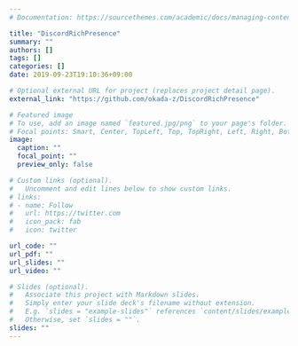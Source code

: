 ```yaml
---
# Documentation: https://sourcethemes.com/academic/docs/managing-content/

title: "DiscordRichPresence"
summary: ""
authors: []
tags: []
categories: []
date: 2019-09-23T19:10:36+09:00

# Optional external URL for project (replaces project detail page).
external_link: "https://github.com/okada-z/DiscordRichPresence"

# Featured image
# To use, add an image named `featured.jpg/png` to your page's folder.
# Focal points: Smart, Center, TopLeft, Top, TopRight, Left, Right, BottomLeft, Bottom, BottomRight.
image:
  caption: ""
  focal_point: ""
  preview_only: false

# Custom links (optional).
#   Uncomment and edit lines below to show custom links.
# links:
# - name: Follow
#   url: https://twitter.com
#   icon_pack: fab
#   icon: twitter

url_code: ""
url_pdf: ""
url_slides: ""
url_video: ""

# Slides (optional).
#   Associate this project with Markdown slides.
#   Simply enter your slide deck's filename without extension.
#   E.g. `slides = "example-slides"` references `content/slides/example-slides.md`.
#   Otherwise, set `slides = ""`.
slides: ""
---
```

